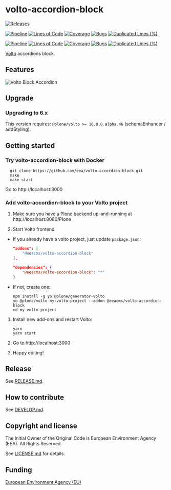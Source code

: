# volto-accordion-block

[![Releases](https://img.shields.io/github/v/release/eea/volto-accordion-block)](https://github.com/eea/volto-accordion-block/releases)

[![Pipeline](https://ci.eionet.europa.eu/buildStatus/icon?job=volto-addons%2Fvolto-accordion-block%2Fmaster&subject=master)](https://ci.eionet.europa.eu/view/Github/job/volto-addons/job/volto-accordion-block/job/master/display/redirect)
[![Lines of Code](https://sonarqube.eea.europa.eu/api/project_badges/measure?project=volto-accordion-block-master&metric=ncloc)](https://sonarqube.eea.europa.eu/dashboard?id=volto-accordion-block-master)
[![Coverage](https://sonarqube.eea.europa.eu/api/project_badges/measure?project=volto-accordion-block-master&metric=coverage)](https://sonarqube.eea.europa.eu/dashboard?id=volto-accordion-block-master)
[![Bugs](https://sonarqube.eea.europa.eu/api/project_badges/measure?project=volto-accordion-block-master&metric=bugs)](https://sonarqube.eea.europa.eu/dashboard?id=volto-accordion-block-master)
[![Duplicated Lines (%)](https://sonarqube.eea.europa.eu/api/project_badges/measure?project=volto-accordion-block-master&metric=duplicated_lines_density)](https://sonarqube.eea.europa.eu/dashboard?id=volto-accordion-block-master)

[![Pipeline](https://ci.eionet.europa.eu/buildStatus/icon?job=volto-addons%2Fvolto-accordion-block%2Fdevelop&subject=develop)](https://ci.eionet.europa.eu/view/Github/job/volto-addons/job/volto-accordion-block/job/develop/display/redirect)
[![Lines of Code](https://sonarqube.eea.europa.eu/api/project_badges/measure?project=volto-accordion-block-develop&metric=ncloc)](https://sonarqube.eea.europa.eu/dashboard?id=volto-accordion-block-develop)
[![Coverage](https://sonarqube.eea.europa.eu/api/project_badges/measure?project=volto-accordion-block-develop&metric=coverage)](https://sonarqube.eea.europa.eu/dashboard?id=volto-accordion-block-develop)
[![Bugs](https://sonarqube.eea.europa.eu/api/project_badges/measure?project=volto-accordion-block-develop&metric=bugs)](https://sonarqube.eea.europa.eu/dashboard?id=volto-accordion-block-develop)
[![Duplicated Lines (%)](https://sonarqube.eea.europa.eu/api/project_badges/measure?project=volto-accordion-block-develop&metric=duplicated_lines_density)](https://sonarqube.eea.europa.eu/dashboard?id=volto-accordion-block-develop)

[Volto](https://github.com/plone/volto) accordions block.

## Features

![Volto Block Accordion](https://github.com/eea/volto-accordion-block/raw/docs/docs/volto-accordion-block.gif)

## Upgrade

### Upgrading to 6.x

This version requires: `@plone/volto >= 16.0.0.alpha.46` (schemaEnhancer / addStyling).

## Getting started

### Try volto-accordion-block with Docker

      git clone https://github.com/eea/volto-accordion-block.git
      make
      make start

Go to http://localhost:3000

### Add volto-accordion-block to your Volto project

1. Make sure you have a [Plone backend](https://plone.org/download) up-and-running at http://localhost:8080/Plone

1. Start Volto frontend

- If you already have a volto project, just update `package.json`:

  ```JSON
  "addons": [
      "@eeacms/volto-accordion-block"
  ],

  "dependencies": {
      "@eeacms/volto-accordion-block": "*"
  }
  ```

- If not, create one:

  ```
  npm install -g yo @plone/generator-volto
  yo @plone/volto my-volto-project --addon @eeacms/volto-accordion-block
  cd my-volto-project
  ```

1. Install new add-ons and restart Volto:

   ```
   yarn
   yarn start
   ```

1. Go to http://localhost:3000

1. Happy editing!

## Release

See [RELEASE.md](https://github.com/eea/volto-accordion-block/blob/master/RELEASE.md).

## How to contribute

See [DEVELOP.md](https://github.com/eea/volto-accordion-block/blob/master/DEVELOP.md).

## Copyright and license

The Initial Owner of the Original Code is European Environment Agency (EEA).
All Rights Reserved.

See [LICENSE.md](https://github.com/eea/volto-accordion-block/blob/master/LICENSE.md) for details.

## Funding

[European Environment Agency (EU)](http://eea.europa.eu)
